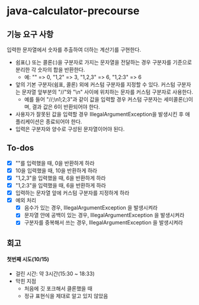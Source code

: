 # java-calculator-precourse

## 기능 요구 사항
입력한 문자열에서 숫자를 추출하여 더하는 계산기를 구현한다.

- 쉼표(,) 또는 콜론(:)을 구분자로 가지는 문자열을 전달하는 경우 구분자를 기준으로 분리한 각 숫자의 합을 반환한다.
  - 예: "" => 0, "1,2" => 3, "1,2,3" => 6, "1,2:3" => 6
- 앞의 기본 구분자(쉼표, 콜론) 외에 커스텀 구분자를 지정할 수 있다. 커스텀 구분자는 문자열 앞부분의 "//"와 "\n" 사이에 위치하는 문자를 커스텀 구분자로 사용한다.
  - 예를 들어 "//;\n1;2;3"과 같이 값을 입력할 경우 커스텀 구분자는 세미콜론(;)이며, 결과 값은 6이 반환되어야 한다.
- 사용자가 잘못된 값을 입력할 경우 IllegalArgumentException을 발생시킨 후 애플리케이션은 종료되어야 한다.
- 입력은 구분자와 양수로 구성된 문자열이어야 된다.

## To-dos
- [x] ""를 입력했을 때, 0을 반환하게 하라
- [x] 10을 입력했을 때, 10을 반환하게 하라
- [x] "1,2,3"을 입력했을 때, 6을 반환하게 하라
- [x] "1,2:3"을 입력했을 때, 6을 반환하게 하라
- [x] 입력하는 문자열 앞에 커스텀 구분자를 지정하게 하라
- [x] 예외 처리
  - [x] 음수가 있는 경우, IllegalArgumentException 을 발생시켜라
  - [x] 문자열 안에 공백이 있는 경우, IllegalArgumentException 을 발생시켜라
  - [x] 구분자를 중복해서 쓰는 경우, IllegalArgumentException 을 발생시켜라

## 회고
#### 첫번째 시도(10/15)
- 걸린 시간: 약 3시간(15:30 ~ 18:33)
- 막힌 지점
  - 처음에 깃 포크해서 클론했을 때
  - 정규 표현식을 제대로 알고 있지 않았음 

